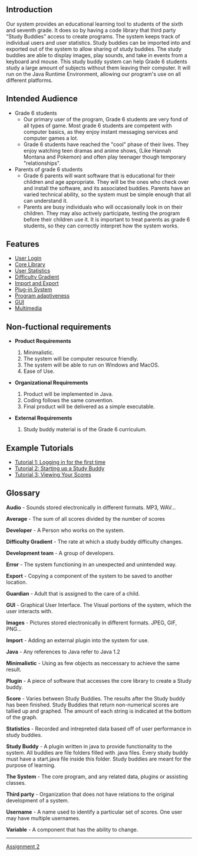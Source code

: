 ## Introduction ##
Our system provides an educational learning tool to students of the sixth and seventh grade. It does so by having a code library that third party “Study Buddies” access to create programs. The system keeps track of individual users and user statistics.  Study buddies can be imported into and exported out of the system to allow sharing of study buddies.  The study buddies are able to display images, play sounds, and take in events from a keyboard and mouse.
This study buddy system can help Grade 6 students study a large amount of subjects without them leaving their computer. It will run on the Java Runtime Environment, allowing our program's use on all different platforms.


## Intended Audience ##
  * Grade 6 students
    * Our primary user of the program, Grade 6 students are very fond of all types of game. Most grade 6 students are competent with computer basics, as they enjoy instant messaging services and computer games a lot.
    * Grade 6 students have reached the "cool" phase of their lives.  They enjoy watching teen dramas and anime shows, (Like Hannah Montana and Pokemon) and often play teenager though temporary "relationships".
  * Parents of grade 6 students
    * Grade 6 parents will want software that is educational for their children and age appropriate. They will be the ones who check over and install the software, and its associated buddies.  Parents have an varied technical ability, so the system must be simple enough that all can understand it.
    * Parents are busy individuals who will occasionally look in on their children.  They may also actively participate, testing the program before their children use it. It is important to treat parents as grade 6 students, so they can correctly interpret how the system works.

## Features ##
  * [User Login](FeatureUserID.md)
  * [Core Library](FeatureCoreLibrary.md)
  * [User Statistics](FeatureUserStats.md)
  * [Difficulty Gradient](FeatureDifficultyGradient.md)
  * [Import and Export](FeatureImpExp.md)
  * [Plug-in System](FeaturePlugIn.md)
  * [Program adaptiveness](FeatureAdaptiveness.md)
  * [GUI](FeatureGUI.md)
  * [Multimedia](FeatureMultimedia.md)


## Non-fuctional requirements ##
  * **Product Requirements**
    1. Minimalistic.
    1. The system will be computer resource friendly.
    1. The system will be able to run on Windows and MacOS.
    1. Ease of Use.

  * **Organizational Requirements**
    1. Product will be implemented in Java.
    1. Coding follows the same convention.
    1. Final product will be delivered as a simple executable.

  * **External Requirements**
    1. Study buddy material is of the Grade 6 curriculum.


## Example Tutorials ##
  * [Tutorial 1: Logging in for the first time](Tutorial1.md)
  * [Tutorial 2: Starting up a Study Buddy](Tutorial2.md)
  * [Tutorial 3: Viewing Your Scores](Tutorial3.md)

## Glossary ##

**Audio** - Sounds stored electronically in different formats. MP3, WAV...

**Average** - The sum of all scores divided by the number of scores

**Developer** - A Person who works on the system.

**Difficulty Gradient** - The rate at which a study buddy difficulty changes.

**Development team** - A group of developers.

**Error** - The system functioning in an unexpected and unintended way.

**Export** - Copying a component of the system to be saved to another location.

**Guardian** - Adult that is assigned to the care of a child.

**GUI** - Graphical User Interface.  The Visual portions of the system, which the user interacts with.

**Images** - Pictures stored electronically in different formats. JPEG, GIF, PNG...

**Import** - Adding an external plugin into the system for use.

**Java** - Any references to Java refer to Java 1.2

**Minimalistic** - Using as few objects as neccessary to achieve the same result.

**Plugin** - A piece of software that accesses the core library to create a Study buddy.

**Score** - Varies between Study Buddies.  The results after the Study buddy has been finished.  Study Buddies that return non-numerical scores are tallied up and graphed.  The amount of each string is indicated at the bottom of the graph.

**Statistics** - Recorded and intrepreted data based off of user performance in study buddies.

**Study Buddy** -  A plugin written in java to provide functionality to the system.
All buddies are file folders filled with .java files.  Every study buddy must have a start.java file inside this folder.  Study buddies are meant for the purpose of learning.

**The System** - The core program, and any related data, plugins or assisting classes.

**Third party** - Organization that does not have relations to the original development of a system.

**Username** -	A name used to identify a particular set of scores.  One user may have multiple usernames.

**Variable** - A component that has the ability to change.




---

[Assignment 2](Assignment2.md)